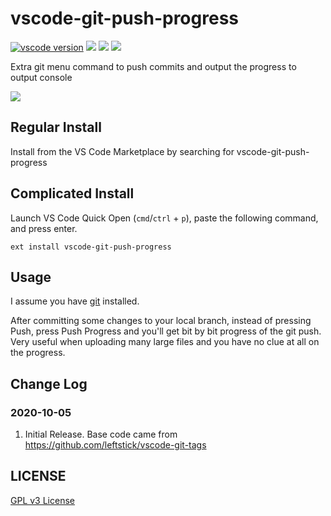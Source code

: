# vscode-git-push-progress

[![vscode version][vs-image]][vs-url]
![][install-url]
![][rate-url]
![][license-url]

Extra git menu command to push commits and output the progress to output console

![](https://raw.githubusercontent.com/Luis-Domenech/vscode-git-push-progress/master/images/git-push-progress.gif)

## Regular Install

Install from the VS Code Marketplace by searching for vscode-git-push-progress

## Complicated Install

Launch VS Code Quick Open (`cmd`/`ctrl` + `p`), paste the following command, and press enter.

```
ext install vscode-git-push-progress
```

## Usage

I assume you have [git](https://git-scm.com/) installed.

After committing some changes to your local branch, instead of pressing Push, press Push Progress and you'll get bit by bit progress of the git push. Very useful when uploading many large files and you have no clue at all on the progress.

<!-- `vscode-git-progress-push` will make pushing changes to remote less stressful by outputing progress -->


## Change Log

### 2020-10-05

1. Initial Release. Base code came from https://github.com/leftstick/vscode-git-tags

## LICENSE ##

[GPL v3 License](https://raw.githubusercontent.com/Luis-Domenech/vscode-git-push-progress/master/LICENSE)


[vs-url]: https://marketplace.visualstudio.com/items?itemName=luis-domenech.vscode-git-push-progress
[vs-image]: https://vsmarketplacebadge.apphb.com/version/luis-domenech.vscode-git-tags.svg
[install-url]: https://vsmarketplacebadge.apphb.com/installs/luis-domenech.vscode-git-push-progress.svg
[rate-url]: https://vsmarketplacebadge.apphb.com/rating/luis-domenech.vscode-git-push-progress.svg
[license-url]: https://img.shields.io/github/license/Luis-Domenech/vscode-git-push-progress.svg